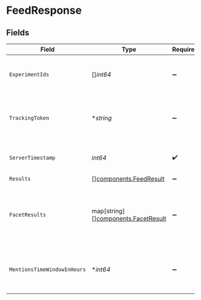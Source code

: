 # FeedResponse


## Fields

| Field                                                                                   | Type                                                                                    | Required                                                                                | Description                                                                             |
| --------------------------------------------------------------------------------------- | --------------------------------------------------------------------------------------- | --------------------------------------------------------------------------------------- | --------------------------------------------------------------------------------------- |
| `ExperimentIds`                                                                         | []*int64*                                                                               | :heavy_minus_sign:                                                                      | List of experiment ids for the corresponding request.                                   |
| `TrackingToken`                                                                         | **string*                                                                               | :heavy_minus_sign:                                                                      | An opaque token that represents this particular feed response.                          |
| `ServerTimestamp`                                                                       | *int64*                                                                                 | :heavy_check_mark:                                                                      | Server unix timestamp (in seconds since epoch UTC).                                     |
| `Results`                                                                               | [][components.FeedResult](../../models/components/feedresult.md)                        | :heavy_minus_sign:                                                                      | N/A                                                                                     |
| `FacetResults`                                                                          | map[string][][components.FacetResult](../../models/components/facetresult.md)           | :heavy_minus_sign:                                                                      | Map from category to the list of facets that can be used to filter the entry's content. |
| `MentionsTimeWindowInHours`                                                             | **int64*                                                                                | :heavy_minus_sign:                                                                      | The time window (in hours) used for generating user mentions.                           |